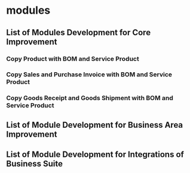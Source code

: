 # modules

## List of Modules Development for Core Improvement
### Copy Product with BOM and Service Product
### Copy Sales and Purchase Invoice with BOM and Service Product
### Copy Goods Receipt and Goods Shipment with BOM and Service Product
## List of Module Development for Business Area Improvement
## List of Module Development for Integrations of Business Suite
